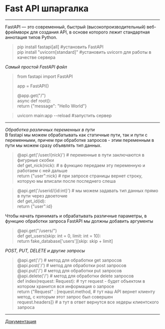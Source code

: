 # Fast API шпаргалка  
____  
FastAPI — это современный, быстрый (высокопроизводительный) веб-фреймворк для создания API, в основе которого лежит стандартная аннотация типов Python.

> pip install fastapi[all]          #установить FastAPI  
> pip install "uvicorn[standard]"   #установить uvicorn для работы в качестве сервера      

*Самый простой FastAPI файл*        
> from fastapi import FastAPI    
>  
> app = FastAPI()  
>  
> @app.get("/")  
> async def root():  
>    return {"message": "Hello World"}  

> uvicorn main:app --reload        #запустить сервер  
____  
*Обработка различных переменных в пути*  
В fastapi мы можем обрабатывать как статичные пути, так и пути с переменными, причем при обработке запросов - этим переменным в пути мы можем сразу объявлять тип данных. 

> @api.get('/user/{nick}')      # переменные в пути заключаются в фигурные скобки  
> def get_nick(nick):           # в функцию передаем эту переменную и работаем с ней дальше  
>   return {"user":nick}        # при запросе страницы вернет строку, которую мы вписали после последнего слеша  

> @api.get('/userid/{id:int}')  # мы можем задавать тип данных прямо в пути через двоеточие  
> def get_id(id):                  
>    return {"user":id}     


Чтобы начать принимать и обрабатывать различные параметры, в функцию обработки запроса FastAPI мы должны добавить аргументы  
> @api.get("/users/")  
> def get_users(skip: int = 0, limit: int = 10):  
>    return fake_database['users'][skip: skip + limit]

*POST, PUT, DELETE и другие запросы*    
> @api.get('/')       # метод для обработки get запросов  
> @api.post('/')      # метод для обработки post запросов  
> @api.put('/')       # метод для обработки put запросов  
> @api.delete('/')    # метод для обработки delete запросов  
> def index(request: Request):  # тут request - будет объектом в котором хранится вся информация о запросе  
>    return {"Request" : [request.method,    # тут наш API вернет клиенту метод, с которым этот запрос был совершен  
>                         request.headers]}  # а тут в ответ вернутся все хедеры клиентского запроса

____  
[Документация](https://fastapi.netlify.app/ru/)
